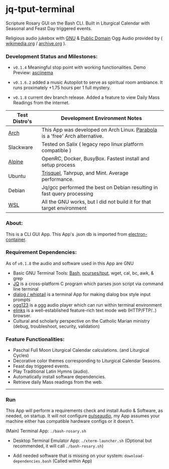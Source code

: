 # jq-tput-terminal

Scripture Rosary GUI on the Bash CLI. Built in Liturgical Calendar with Seasonal and Feast Day triggered events.

Religious audio jukebox with [GNU](https://www.gnu.org/home.en.html) & [Public Domain](https://en.wikipedia.org/wiki/Public_domain#Definition) Ogg Audio provided by ( [wikimedia.org](https://commons.wikimedia.org) / [archive.org](archive.org) ).

### Development Status and Milestones:

* ```v0.1.4``` Meaningful stop point with working functionalities. Demo Preview: [asciinema](https://asciinema.org/a/217793)

* ```v0.1.6.2``` added a music Autopilot to serve as spiritual room ambiance. It runs proximately +1.75 hours per 1 full mystery.

* ```v0.1.8``` current dev branch release. Added a feature to view Daily Mass Readings from the internet.

| Test Distro's | Development Environment Notes |
| --- | --- |
| [Arch](https://wiki.archlinux.org/) | This App was developed on Arch Linux. [Parabola](https://wiki.parabola.nu/Category:Migration) is a 'free' Arch alternative. |
| Slackware | Tested on Salix ( legacy repo linux platform compatible ) |
| [Alpine](https://alpinelinux.org/about/) | OpenRC, Docker, BusyBox. Fastest install and setup process |
| Ubuntu | [Trisquel](https://trisquel.info), Tahrpup, and Mint. Average performance. |
| Debian | Jq/gcc performed the best on Debian resulting in fast query processing |
| [WSL](https://docs.microsoft.com/en-us/windows/wsl/about) | All the GNU works, but I did not build it for that target environment |

### About:

This is a CLI GUI App. This App's .json db is imported from [electron-container](https://github.com/mezcel/electron-container).

### Requirement Dependencies:

As of ```v0.1.8``` the audio and software used in this App are GNU

* Basic GNU Terminal Tools: [Bash](https://www.gnu.org/software/bash/), [ncurses/tput](https://ss64.com/bash/tput.html), wget, cal, bc, awk, & grep
* [JQ](https://stedolan.github.io/jq) is a cross-platform C program which parses json script via command line terminal
* [dialog / whiptail](http://linuxcommand.org/lc3_adv_dialog.php) is a terminal App for making dialog box style input prompts
* [ogg123](https://xiph.org/vorbis) is a [ogg](https://xiph.org/vorbis) audio player which can run within terminal environment
* [elinks](http://elinks.or.cz/) is a well-established feature-rich text mode web (HTTP/FTP/..) browser.
* Cultural and scholarly perspective on the Catholic Marian ministry (debug, troubleshoot, security, validation)

### Feature Functionalities:

* Paschal Full Moon Liturgical Calendar calculations. (and Liturgical Cycles)
* Decorative color themes corresponding to Liturgical Calendar Seasons.
* Feast day triggered events.
* Play Traditional Latin Hymns (audio).
* Automatically install software dependencies.
* Retrieve daily Mass readings from the web.

---

### Run

This App will perform a requirements check and install Audio & Software, as needed, on startup. It will not configure [pulseaudio](https://www.freedesktop.org/wiki/Software/PulseAudio/), my App assumes your machine either has compatible hardware configs or it doesn't.

(Main) Terminal App: ```./bash-rosary.sh```

- Desktop Terminal Emulator App: ```./xterm-launcher.sh``` (Optional but recommended, it will call ```./bash-rosary.sh```)

- Add needed software that is missing on your system: ```download-dependencies.bash``` (Called within App)
